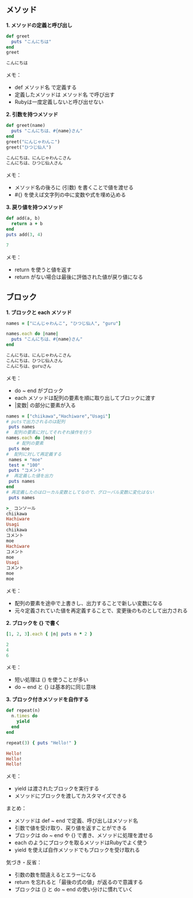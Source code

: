 ## メソッド

**1. メソッドの定義と呼び出し**
```ruby
def greet
  puts "こんにちは"
end
greet
```

```ruby
こんにちは
```

メモ：
- def メソッド名 で定義する
- 定義したメソッドは メソッド名 で呼び出す
- Rubyは一度定義しないと呼び出せない


**2. 引数を持つメソッド**
```ruby
def greet(name)
  puts "こんにちは、#{name}さん"
end
greet("にんじゃわんこ")
greet("ひつじ仙人")
```
```ruby
こんにちは、にんじゃわんこさん
こんにちは、ひつじ仙人さん
```
メモ：
- メソッド名の後ろに (引数) を書くことで値を渡せる
- #{} を使えば文字列の中に変数や式を埋め込める

**3. 戻り値を持つメソッド**
```ruby
def add(a, b)
  return a + b
end
puts add(3, 4)
```
```ruby
7
```
メモ：
- return を使うと値を返す
- return がない場合は最後に評価された値が戻り値になる

## ブロック

**1. ブロックと each メソッド**
```ruby
names = ["にんじゃわんこ", "ひつじ仙人", "guru"]

names.each do |name|
  puts "こんにちは、#{name}さん"
end
```
```ruby
こんにちは、にんじゃわんこさん
こんにちは、ひつじ仙人さん
こんにちは、guruさん
```
メモ：
- do ~ end がブロック 
- each メソッドは配列の要素を順に取り出してブロックに渡す
- |変数| の部分に要素が入る

```ruby
names = ["chiikawa","Hachiware","Usagi"]
# putsで出力されるのは配列
 puts names
#  配列の要素に対してそれぞれ操作を行う
names.each do |moe|
    # 配列の要素
 puts moe
#  配列に対して再定義する
 names = "moe"
 test = "100"
 puts "コメント"
#  再定義した値を出力
 puts names
end
# 再定義したのはローカル変数としてなので、グローバル変数に変化はない
 puts names
```
```ruby
>_ コンソール
chiikawa
Hachiware
Usagi
chiikawa
コメント
moe
Hachiware
コメント
moe
Usagi
コメント
moe
moe
```
メモ：
- 配列の要素を途中で上書きし、出力することで新しい変数になる
- 元々定義されていた値を再定義することで、変更後のものとして出力される

**2. ブロックを {} で書く**
```ruby
[1, 2, 3].each { |n| puts n * 2 }
```
```ruby
2
4
6
```
メモ：
- 短い処理は {} を使うことが多い
- do ~ end と {} は基本的に同じ意味

**3. ブロック付きメソッドを自作する**
```ruby
def repeat(n)
  n.times do
    yield
  end
end

repeat(3) { puts "Hello!" }
```
```ruby
Hello!
Hello!
Hello!
```
メモ：
- yield は渡されたブロックを実行する
- メソッドにブロックを渡してカスタマイズできる

まとめ：
- メソッドは def ~ end で定義、呼び出しはメソッド名
- 引数で値を受け取り、戻り値を返すことができる
- ブロックは do ~ end や {} で書き、メソッドに処理を渡せる
- each のようにブロックを取るメソッドはRubyでよく使う
- yield を使えば自作メソッドでもブロックを受け取れる

気づき・反省：
- 引数の数を間違えるとエラーになる
- return を忘れると「最後の式の値」が返るので意識する
- ブロックは {} と do ~ end の使い分けに慣れていく